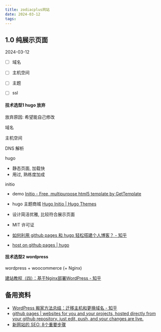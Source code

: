 ```yaml
---
title: zodiacplus网站
date: 2024-03-12
tags:
---
```

## 1.0 纯展示页面

2024-03-12

- [ ] 域名
- [ ] 主机空间
- [ ] 主题
- [ ] ssl


#### 技术选型1 hugo 放弃
放弃原因: 希望能自己修改

域名

主机空间

DNS 解析

hugo
- 静态页面, 加载快
- 用过, 熟练度加成

initio
- demo [Initio - Free, multipurpose html5 template by GetTemplate](https://miguelsimoni.github.io/hugo-initio-site/)
- hugo 主题商城 [Hugo Initio | Hugo Themes](https://themes.gohugo.io/themes/hugo-initio/)
- 设计简洁优雅, 比较符合展示页面
- MIT 许可证


- [如何利用 github pages 和 hugo 轻松搭建个人博客？ - 知乎](https://zhuanlan.zhihu.com/p/57361697)
- [host on github pages | hugo](https://gohugo.io/hosting-and-deployment/hosting-on-github/)

#### 技术选型2 wordpress

wordpress + woocommerce (+ Nginx)

[建站教程（四）：基于Nginx部署WordPress - 知乎](https://zhuanlan.zhihu.com/p/37614954)
## 备用资料

- [WordPress 搬家方法总结：迁移主机和更换域名 - 知乎](https://zhuanlan.zhihu.com/p/50803437)
- [github pages | websites for you and your projects, hosted directly from your github repository. just edit, push, and your changes are live.](https://pages.github.com/)
- [新网站的 SEO: 8个重要步骤](https://ahrefs.com/blog/zh/seo-for-new-website/#:~:text=%E6%96%B0%E7%BD%91%E7%AB%99%E7%9A%84%20SEO%3A%208%E4%B8%AA%E9%87%8D%E8%A6%81%E6%AD%A5%E9%AA%A4%201%201.%20%E9%80%89%E6%8B%A9%E4%B8%80%E4%B8%AA%E5%9F%9F%E5%90%8D%202%202.,SEO%20%E6%88%90%E5%8A%9F%E5%81%9A%E5%87%86%E5%A4%87%205%205.%20%E5%BC%80%E5%A7%8B%E5%85%B3%E9%94%AE%E8%AF%8D%E7%A0%94%E7%A9%B6%206%206.%20%E5%88%9B%E5%BB%BA%E4%B8%BA%E6%90%9C%E7%B4%A2%E8%80%8C%E4%BC%98%E5%8C%96%E7%9A%84%E9%A1%B5%E9%9D%A2)